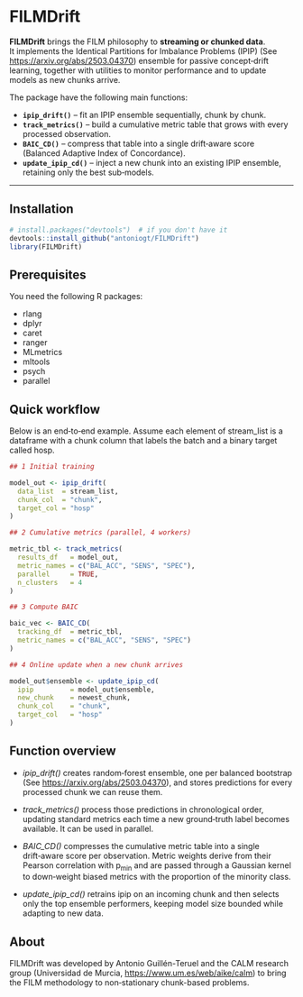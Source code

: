 # FILMDrift

<!-- badges: start -->
<!-- badges: end -->

**FILMDrift** brings the FILM philosophy to **streaming or chunked data**.  
It implements the Identical Partitions for Imbalance Problems (IPIP) (See https://arxiv.org/abs/2503.04370) ensemble for passive concept‑drift learning, together with utilities to monitor performance and to update models as new chunks arrive.

The package have the following main functions:

* **`ipip_drift()`** – fit an IPIP ensemble sequentially, chunk by chunk.  
* **`track_metrics()`** – build a cumulative metric table that grows with every processed observation.  
* **`BAIC_CD()`** – compress that table into a single drift‑aware score
  (Balanced Adaptive Index of Concordance).  
* **`update_ipip_cd()`** – inject a new chunk into an existing IPIP ensemble, retaining only the best sub‑models.

---

## Installation

``` r
# install.packages("devtools")  # if you don't have it
devtools::install_github("antoniogt/FILMDrift")
library(FILMDrift)
```

## Prerequisites
You need the following R packages:

- rlang
- dplyr
- caret
- ranger
- MLmetrics
- mltools
- psych
- parallel

## Quick workflow
Below is an end‑to‑end example.
Assume each element of stream_list is a dataframe with a chunk column that labels the batch and a binary target called hosp.

``` r
## 1 Initial training

model_out <- ipip_drift(
  data_list  = stream_list,
  chunk_col  = "chunk",
  target_col = "hosp"
)

## 2 Cumulative metrics (parallel, 4 workers)

metric_tbl <- track_metrics(
  results_df   = model_out,
  metric_names = c("BAL_ACC", "SENS", "SPEC"),
  parallel     = TRUE,
  n_clusters   = 4
)

## 3 Compute BAIC 

baic_vec <- BAIC_CD(
  tracking_df  = metric_tbl,
  metric_names = c("BAL_ACC", "SENS", "SPEC")
)

## 4 Online update when a new chunk arrives

model_out$ensemble <- update_ipip_cd(
  ipip         = model_out$ensemble,
  new_chunk    = newest_chunk,
  chunk_col    = "chunk",
  target_col   = "hosp"
)
```

## Function overview

- _ipip_drift()_ creates random‑forest ensemble, one per balanced bootstrap (See https://arxiv.org/abs/2503.04370), and stores predictions for every processed chunk we can reuse them.

- _track_metrics()_ process those predictions in chronological order, updating standard metrics each time a new ground‑truth label becomes available. It can be used in parallel.

- _BAIC_CD()_ compresses the cumulative metric table into a single drift‑aware score per observation. Metric weights derive from their Pearson correlation with p<sub>min</sub> and are passed through a Gaussian kernel to down‑weight biased metrics with the proportion of the minority class.

- _update_ipip_cd()_ retrains ipip on an incoming chunk and then selects only the top ensemble performers, keeping model size bounded while adapting to new data.

## About
FILMDrift was developed by Antonio Guillén-Teruel and the CALM research group (Universidad de Murcia, https://www.um.es/web/aike/calm) to bring the FILM methodology to non‑stationary chunk-based problems.
